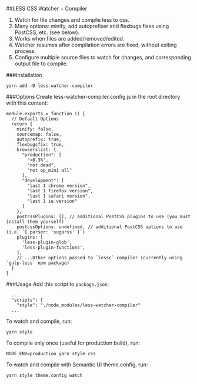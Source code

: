 ##LESS CSS Watcher + Compiler
1. Watch for file changes and compile less to css. 
2. Many options: minify, add autoprefixer and flexbugs fixes using PostCSS, etc. (see below).
3. Works when files are added/removed/edited. 
4. Watcher resumes after compilation errors are fixed, without exiting process.
5. Configure multiple source files to watch for changes, and corresponding output file to compile.

###Installation
```
yarn add -D less-watcher-compiler
```

###Options
Create less-watcher-compiler.config.js in the root directory with this content:
```
module.exports = function () {
  // Default Options
  return {
    minify: false,
    sourcemap: false,
    autoprefix: true,
    flexbugsfix: true,
    browserslist: {
      "production": [
        ">0.3%",
        "not dead",
        "not op_mini all"
      ],
      "development": [
        "last 1 chrome version",
        "last 1 firefox version",
        "last 1 safari version",
        "last 1 ie version"
      ]
    },
    postcssPlugins: [], // additional PostCSS plugins to use (you must install them yourself)
    postcssOptions: undefined, // additional PostCSS options to use (i.e. `{ parser: 'sugarss' }`)
    plugins: [
      'less-plugin-glob',
      'less-plugin-functions',
    ],
    // ...Other options passed to `lessc` compiler (currently using `gulp-less` npm package)
  }
}
```

###Usage
Add this script to `package.json`:
```
  ...
  "scripts": {
    "style": "./node_modules/less-watcher-compiler"
  ...
```

To watch and compile, run:
```
yarn style
```

To compile only once (useful for production build), run:
```
NODE_ENV=production yarn style css
```

To watch and compile with Semantic UI theme.config, run:
```
yarn style theme.config watch
```
